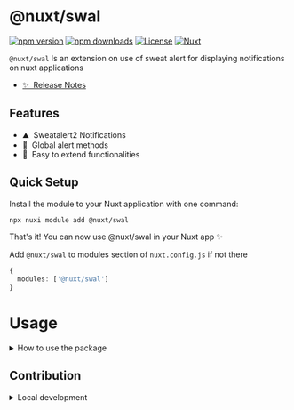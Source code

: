 <!--
Get your module up and running quickly.

Find and replace all on all files (CMD+SHIFT+F):
- Name: @nuxt/swal
- Package name: @nuxt/swal
- Description: @nuxt/swal is a sweetalert2 plugin for nuxtjs
-->

# @nuxt/swal

[![npm version][npm-version-src]][npm-version-href]
[![npm downloads][npm-downloads-src]][npm-downloads-href]
[![License][license-src]][license-href]
[![Nuxt][nuxt-src]][nuxt-href]

`@nuxt/swal` Is an extension on use of sweat alert for displaying notifications on nuxt applications

- [✨ &nbsp;Release Notes](/CHANGELOG.md)
<!-- - [🏀 Online playground](https://stackblitz.com/github/your-org/@nuxt/swal?file=playground%2Fapp.vue) -->
<!-- - [📖 &nbsp;Documentation](https://example.com) -->

## Features

<!-- Highlight some of the features your module provide here -->
- ⛰ &nbsp;Sweatalert2 Notifications
- 🚠 &nbsp;Global alert methods
- 🌲 &nbsp;Easy to extend functionalities

## Quick Setup

Install the module to your Nuxt application with one command:

```bash
npx nuxi module add @nuxt/swal
```

That's it! You can now use @nuxt/swal in your Nuxt app ✨

Add `@nuxt/swal` to modules section of `nuxt.config.js` if not there

```ts
{
  modules: ['@nuxt/swal']
}
```

# Usage

<details>
  <summary>How to use the package</summary>

In composition API we have these two properties

- `$swal` - A Swal instance
- `$swal_mx` - A Swal Mixin instance

When using Options API all the properties injected in the app will be available plus other options

- `$swal`/`$_swal` - A Swal instance
- `$swal_mx`/`$_swal_mx` - A Swal Mixin instance

All the bove provide sweet alert popups and for more on how to use the sweet alert you can reference
[Sweet Alert 2 Docs](https://sweetalert2.github.io/)

## Composition API

```vue
<template>
  <sw-swal-pop
    :message="message"
    class="p-6 bg-green-400 rounded-xl shadow-md w-full"
    @send-message="sendMessage"
  />
</template>

<script setup lang="ts">
withDefaults(defineProps<{
  message?: string
}>(), {
  message: 'Message with Composition API',
})
const app = useNuxtApp()
const sendMessage = (message: string) => {
  app.$swal_mx.fire({
    title: 'Message received',
    text: message,
    icon: 'success',
  })
  console.log('Received message:', message)
}
</script>

<style lang="scss" scoped>

</style>
```

## Options API

```vue
<script lang="ts">
import { defineComponent } from 'vue'

export default defineComponent({
  props: {
    message: {
      type: String,
      default: 'Message with Options API',
      required: false,
    },
  },
  setup() {
    return {}
  },
  data() {
    return {

    }
  },
  methods: {
    async sendMessage(message: string) {
      const { value } = await this.$swal.fire<{ value: string }>({
        title: 'Input email address',
        input: 'email',
        inputLabel: 'Your email address',
        inputPlaceholder: 'Enter your email address',
        position: 'center',
        footer: 'This is a footer',
        timerProgressBar: true,
        timer: 5000,
        toast: true,
      })
      console.log('Received message:', message, 'and email:', value)
    },
  },
})
</script>

<style scoped>

</style>
```

</details>

## Contribution

<details>
  
  <summary>Local development</summary>
  
  ```bash
  # Install dependencies
  npm install
  
  # Generate type stubs
  npm run dev:prepare
  
  # Develop with the playground
  npm run dev
  
  # Build the playground
  npm run dev:build
  
  # Run ESLint
  npm run lint
  
  # Run Vitest
  npm run test
  npm run test:watch
  
  # Release new version
  npm run release
  ```

</details>

<!-- Badges -->
[npm-version-src]: https://img.shields.io/npm/v/@nuxt/swal/latest.svg?style=flat&colorA=020420&colorB=00DC82
[npm-version-href]: https://npmjs.com/package/@nuxt/swal

[npm-downloads-src]: https://img.shields.io/npm/dm/@nuxt/swal.svg?style=flat&colorA=020420&colorB=00DC82
[npm-downloads-href]: https://npm.chart.dev/@nuxt/swal

[license-src]: https://img.shields.io/npm/l/@nuxt/swal.svg?style=flat&colorA=020420&colorB=00DC82
[license-href]: https://npmjs.com/package/@nuxt/swal

[nuxt-src]: https://img.shields.io/badge/Nuxt-020420?logo=nuxt.js
[nuxt-href]: https://nuxt.com
